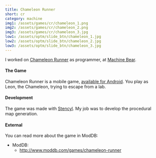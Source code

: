 ```yaml
---
title: Chameleon Runner
short: cr
category: machine
img1: /assets/games/cr/chameleon_1.png
img2: /assets/games/cr/chameleon_2.png
img3: /assets/games/cr/chameleon_3.jpg
low1: /assets/optm/slide_btn/chameleon_1.jpg
low2: /assets/optm/slide_btn/chameleon_2.jpg
low3: /assets/optm/slide_btn/chameleon_3.jpg
---
```


I worked on [Chameleon Runner](https://play.google.com/store/apps/details?id=com.yourname.camaleaorunner) as programmer, at [Machine Bear](http://machinebear.com).

#### The Game

Chameleon Runner is a mobile game, [available for Android](https://play.google.com/store/apps/details?id=com.yourname.camaleaorunner). You play as Leon, the Chameleon, trying to escape from a lab.

#### Development

The game was made with [Stencyl](http://www.stencyl.com/). My job was to develop the procedural map generation.

#### External

You can read more about the game in ModDB:

- ModDB:
	- <http://www.moddb.com/games/chameleon-runner>